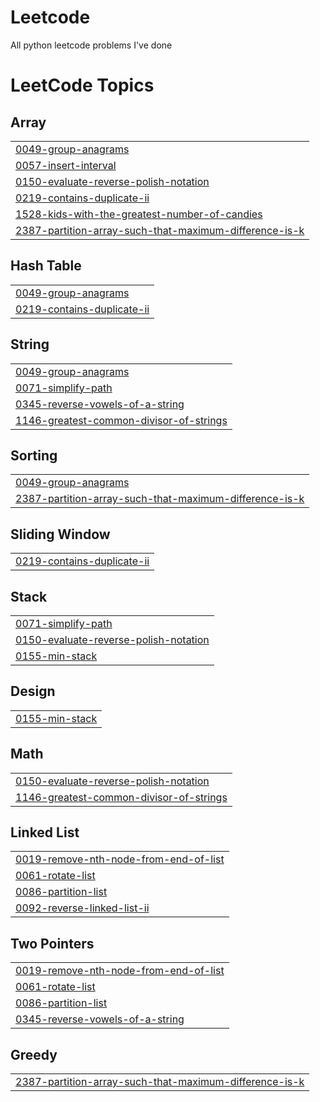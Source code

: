 # Leetcode
All python leetcode problems I've done

<!---LeetCode Topics Start-->
# LeetCode Topics
## Array
|  |
| ------- |
| [0049-group-anagrams](https://github.com/mihircoding/Leetcode/tree/master/0049-group-anagrams) |
| [0057-insert-interval](https://github.com/mihircoding/Leetcode/tree/master/0057-insert-interval) |
| [0150-evaluate-reverse-polish-notation](https://github.com/mihircoding/Leetcode/tree/master/0150-evaluate-reverse-polish-notation) |
| [0219-contains-duplicate-ii](https://github.com/mihircoding/Leetcode/tree/master/0219-contains-duplicate-ii) |
| [1528-kids-with-the-greatest-number-of-candies](https://github.com/mihircoding/Leetcode/tree/master/1528-kids-with-the-greatest-number-of-candies) |
| [2387-partition-array-such-that-maximum-difference-is-k](https://github.com/mihircoding/Leetcode/tree/master/2387-partition-array-such-that-maximum-difference-is-k) |
## Hash Table
|  |
| ------- |
| [0049-group-anagrams](https://github.com/mihircoding/Leetcode/tree/master/0049-group-anagrams) |
| [0219-contains-duplicate-ii](https://github.com/mihircoding/Leetcode/tree/master/0219-contains-duplicate-ii) |
## String
|  |
| ------- |
| [0049-group-anagrams](https://github.com/mihircoding/Leetcode/tree/master/0049-group-anagrams) |
| [0071-simplify-path](https://github.com/mihircoding/Leetcode/tree/master/0071-simplify-path) |
| [0345-reverse-vowels-of-a-string](https://github.com/mihircoding/Leetcode/tree/master/0345-reverse-vowels-of-a-string) |
| [1146-greatest-common-divisor-of-strings](https://github.com/mihircoding/Leetcode/tree/master/1146-greatest-common-divisor-of-strings) |
## Sorting
|  |
| ------- |
| [0049-group-anagrams](https://github.com/mihircoding/Leetcode/tree/master/0049-group-anagrams) |
| [2387-partition-array-such-that-maximum-difference-is-k](https://github.com/mihircoding/Leetcode/tree/master/2387-partition-array-such-that-maximum-difference-is-k) |
## Sliding Window
|  |
| ------- |
| [0219-contains-duplicate-ii](https://github.com/mihircoding/Leetcode/tree/master/0219-contains-duplicate-ii) |
## Stack
|  |
| ------- |
| [0071-simplify-path](https://github.com/mihircoding/Leetcode/tree/master/0071-simplify-path) |
| [0150-evaluate-reverse-polish-notation](https://github.com/mihircoding/Leetcode/tree/master/0150-evaluate-reverse-polish-notation) |
| [0155-min-stack](https://github.com/mihircoding/Leetcode/tree/master/0155-min-stack) |
## Design
|  |
| ------- |
| [0155-min-stack](https://github.com/mihircoding/Leetcode/tree/master/0155-min-stack) |
## Math
|  |
| ------- |
| [0150-evaluate-reverse-polish-notation](https://github.com/mihircoding/Leetcode/tree/master/0150-evaluate-reverse-polish-notation) |
| [1146-greatest-common-divisor-of-strings](https://github.com/mihircoding/Leetcode/tree/master/1146-greatest-common-divisor-of-strings) |
## Linked List
|  |
| ------- |
| [0019-remove-nth-node-from-end-of-list](https://github.com/mihircoding/Leetcode/tree/master/0019-remove-nth-node-from-end-of-list) |
| [0061-rotate-list](https://github.com/mihircoding/Leetcode/tree/master/0061-rotate-list) |
| [0086-partition-list](https://github.com/mihircoding/Leetcode/tree/master/0086-partition-list) |
| [0092-reverse-linked-list-ii](https://github.com/mihircoding/Leetcode/tree/master/0092-reverse-linked-list-ii) |
## Two Pointers
|  |
| ------- |
| [0019-remove-nth-node-from-end-of-list](https://github.com/mihircoding/Leetcode/tree/master/0019-remove-nth-node-from-end-of-list) |
| [0061-rotate-list](https://github.com/mihircoding/Leetcode/tree/master/0061-rotate-list) |
| [0086-partition-list](https://github.com/mihircoding/Leetcode/tree/master/0086-partition-list) |
| [0345-reverse-vowels-of-a-string](https://github.com/mihircoding/Leetcode/tree/master/0345-reverse-vowels-of-a-string) |
## Greedy
|  |
| ------- |
| [2387-partition-array-such-that-maximum-difference-is-k](https://github.com/mihircoding/Leetcode/tree/master/2387-partition-array-such-that-maximum-difference-is-k) |
<!---LeetCode Topics End-->